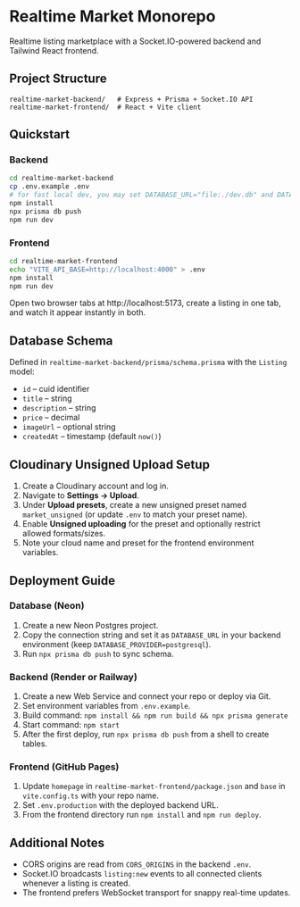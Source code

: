 # Realtime Market Monorepo

Realtime listing marketplace with a Socket.IO-powered backend and Tailwind React frontend.

## Project Structure

```
realtime-market-backend/   # Express + Prisma + Socket.IO API
realtime-market-frontend/  # React + Vite client
```

## Quickstart

### Backend

```bash
cd realtime-market-backend
cp .env.example .env
# for fast local dev, you may set DATABASE_URL="file:./dev.db" and DATABASE_PROVIDER=sqlite
npm install
npx prisma db push
npm run dev
```

### Frontend

```bash
cd realtime-market-frontend
echo "VITE_API_BASE=http://localhost:4000" > .env
npm install
npm run dev
```

Open two browser tabs at http://localhost:5173, create a listing in one tab, and watch it appear instantly in both.

## Database Schema

Defined in `realtime-market-backend/prisma/schema.prisma` with the `Listing` model:

- `id` – cuid identifier
- `title` – string
- `description` – string
- `price` – decimal
- `imageUrl` – optional string
- `createdAt` – timestamp (default `now()`)

## Cloudinary Unsigned Upload Setup

1. Create a Cloudinary account and log in.
2. Navigate to **Settings → Upload**.
3. Under **Upload presets**, create a new unsigned preset named `market_unsigned` (or update `.env` to match your preset name).
4. Enable **Unsigned uploading** for the preset and optionally restrict allowed formats/sizes.
5. Note your cloud name and preset for the frontend environment variables.

## Deployment Guide

### Database (Neon)

1. Create a new Neon Postgres project.
2. Copy the connection string and set it as `DATABASE_URL` in your backend environment (keep `DATABASE_PROVIDER=postgresql`).
3. Run `npx prisma db push` to sync schema.

### Backend (Render or Railway)

1. Create a new Web Service and connect your repo or deploy via Git.
2. Set environment variables from `.env.example`.
3. Build command: `npm install && npm run build && npx prisma generate`
4. Start command: `npm start`
5. After the first deploy, run `npx prisma db push` from a shell to create tables.

### Frontend (GitHub Pages)

1. Update `homepage` in `realtime-market-frontend/package.json` and `base` in `vite.config.ts` with your repo name.
2. Set `.env.production` with the deployed backend URL.
3. From the frontend directory run `npm install` and `npm run deploy`.

## Additional Notes

- CORS origins are read from `CORS_ORIGINS` in the backend `.env`.
- Socket.IO broadcasts `listing:new` events to all connected clients whenever a listing is created.
- The frontend prefers WebSocket transport for snappy real-time updates.
